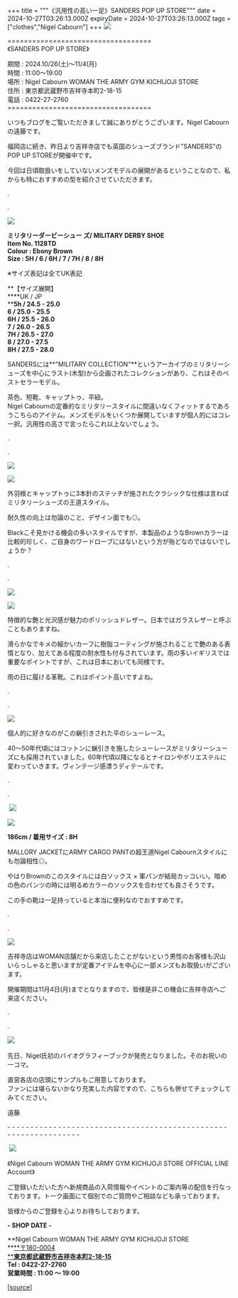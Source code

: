 +++
title = """《汎用性の高い一足》SANDERS POP UP STORE"""
date = 2024-10-27T03:26:13.000Z
expiryDate = 2024-10-27T03:26:13.000Z
tags = ["clothes","Nigel Cabourn"]
+++
![](https://cdn.shopify.com/s/files/1/0094/9295/5196/files/IMG_8121_cc5f1233-8cd6-4b76-80c3-85f001af99a0_480x480.jpg?v=1729995841)

\===================================  
《SANDERS POP UP STORE》  
  
期間 : 2024.10/26(土)～11/4(月)  
時間 : 11:00～19:00  
場所 : Nigel Cabourn WOMAN THE ARMY GYM KICHIJOJI STORE  
住所 : 東京都武蔵野市吉祥寺本町2-18-15  
電話 : 0422-27-2760  
\===================================

いつもブログをご覧いただきまして誠にありがとうございます。Nigel Cabournの遠藤です。

福岡店に続き、昨日より吉祥寺店でも英国のシューズブランド"SANDERS"のPOP UP STOREが開催中です。

今回は日頃取扱いをしていないメンズモデルの展開があるということなので、私からも特におすすめの型を紹介させていただきます。

.

.

![](https://cdn.shopify.com/s/files/1/0094/9295/5196/files/IMG_8130_7250cc2e-2951-42ed-b481-df7d223dd362_480x480.jpg?v=1729995841)

**ミリタリーダービーシュー ズ/ MILITARY DERBY SHOE**  
**Item No. 1128TD**  
**Colour : Ebony Brown**  
**Size : 5H / 6 / 6H / 7 / 7H / 8 / 8H**

※サイズ表記は全てUK表記

**【サイズ展開】  
****UK / JP  
****5h / 24.5 - 25.0  
6 / 25.0 - 25.5  
6H / 25.5 - 26.0  
7 / 26.0 - 26.5  
7H / 26.5 - 27.0  
8 / 27.0 - 27.5  
8H / 27.5 - 28.0**

SANDERSには**"MILITARY COLLECTION"**というアーカイブのミリタリーシューズを中心にラスト(木型)から企画されたコレクションがあり、これはそのベストセラーモデル。

茶色、短靴、キャップトゥ、平紐。  
Nigel Cabournの定番的なミリタリースタイルに間違いなくフィットするであろうこちらのアイテム。メンズモデルをいくつか展開していますが個人的にはコレ一択。汎用性の高さで言ったらこれ以上ないでしょう。

.

.

![](https://cdn.shopify.com/s/files/1/0094/9295/5196/files/IMG_8126_168dae28-152e-40df-9e17-4ab7a88fb0f2_480x480.jpg?v=1729995841)

![](https://cdn.shopify.com/s/files/1/0094/9295/5196/files/IMG_8125_480x480.jpg?v=1729995841)

外羽根とキャップトゥに3本針のステッチが施されたクラシックな仕様は言わばミリタリーシューズの王道スタイル。

耐久性の向上は勿論のこと、デザイン面でも◎。

Blackこそ見かける機会の多いスタイルですが、本製品のようなBrownカラーは比較的珍しく、ご自身のワードローブにはないという方が殆どなのではないでしょうか？

.

.

![](https://cdn.shopify.com/s/files/1/0094/9295/5196/files/IMG_8120_cd18fb19-4dbc-47a9-88da-6cee690de9c3_480x480.jpg?v=1729995841)

![](https://cdn.shopify.com/s/files/1/0094/9295/5196/files/IMG_8128_480x480.jpg?v=1729995841)

特徴的な艶と光沢感が魅力のポリッシュドレザー。日本ではガラスレザーと呼ぶこともありますね。

滑らかなでキメの細かいカーフに樹脂コーティングが施されることで艶のある表情となり、加えてある程度の耐水性も付与されています。雨の多いイギリスでは重要なポイントですが、これは日本においても同様です。

雨の日に履ける革靴。これはポイント高いですよね。 

.

.

![](https://cdn.shopify.com/s/files/1/0094/9295/5196/files/IMG_8124_a5f9b91b-41c9-4032-9d75-ae39f7494e2d_480x480.jpg?v=1729996105)

個人的に好きなのがこの蝋引きされた平のシューレース。

40〜50年代頃にはコットンに蝋引きを施したシューレースがミリタリーシューズにも採用されていました。60年代頃以降になるとナイロンやポリエステルに変わっていきます。ヴィンテージ感漂うディテールです。

.

.

 ![](https://cdn.shopify.com/s/files/1/0094/9295/5196/files/IMG_8159_745655db-4bfa-4870-b124-cc3b462e8341_480x480.jpg?v=1729997399)

![](https://cdn.shopify.com/s/files/1/0094/9295/5196/files/IMG_8135_480x480.jpg?v=1729996471)

**186cm / 着用サイズ : 8H**

MALLORY JACKETにARMY CARGO PANTの超王道Nigel Cabournスタイルにも勿論相性◎。

やはりBrownのこのスタイルには白ソックス × 軍パンが結局カッコいい。暗めの色のパンツの時には明るめカラーのソックスを合わせても良さそうです。

この手の靴は一足持っていると本当に便利なのでおすすめです。

.

.

![](https://cdn.shopify.com/s/files/1/0094/9295/5196/files/IMG_8162_75113487-de2f-44d2-a68f-f72291b0953f_480x480.jpg?v=1729997550)

吉祥寺店はWOMAN店舗だから来店したことがないという男性のお客様も沢山いらっしゃると思いますが定番アイテムを中心に一部メンズもお取扱いがございます。

開催期間は11月4日(月)までとなりますので、皆様是非この機会に吉祥寺店へご来店ください。

.

.

![](https://cdn.shopify.com/s/files/1/0094/9295/5196/files/IMG_6780_480x480.jpg?v=1729999050) 

先日、Nigel氏初のバイオグラフィーブックが発売となりました。そのお祝いの一コマ。

直営各店の店頭にサンプルもご用意しております。  
ファンには堪らないかなり充実した内容ですので、こちらも併せてチェックしてみてください。

遠藤

\- - - - - - - - - - - - - - - - - - - - - - - - - - - - - - - - - - - - - - - - - - - - - - - - - - - - - - - - - - - - - - - -  

 [![](https://cdn.shopify.com/s/files/1/0094/9295/5196/files/977C5BFF-508B-4CAA-96FE-9B4728CEC285_160x160.png?v=1693902608)](https://lin.ee/JRv0rXQ)

《Nigel Cabourn WOMAN THE ARMY GYM KICHIJOJI STORE OFFICIAL LINE Account》

ご登録いただいた方へ新規商品の入荷情報やイベントのご案内等の配信を行なっております。トーク画面にて個別でのご質問やご相談なども承っております。

皆様からのご登録を心よりお待ちしております。

**\- SHOP DATE -**

**Nigel Cabourn WOMAN THE ARMY GYM KICHIJOJI STORE  
**[**〒180-0004  
****東京都武蔵野市吉祥寺本町2-18-15**](https://www.google.com/maps/place/%E3%80%92180-0004+%E6%9D%B1%E4%BA%AC%E9%83%BD%E6%AD%A6%E8%94%B5%E9%87%8E%E5%B8%82%E5%90%89%E7%A5%A5%E5%AF%BA%E6%9C%AC%E7%94%BA%EF%BC%92%E4%B8%81%E7%9B%AE%EF%BC%91%EF%BC%98%E2%88%92%EF%BC%91%EF%BC%95+%E6%AD%A6%E8%94%B5%E9%87%8E%E3%82%AB%E3%83%B3%E3%83%88%E3%83%AA%E3%83%BC%E3%83%8F%E3%82%A4%E3%83%84/@35.7044288,139.5732119,17z/data=!3m1!4b1!4m6!3m5!1s0x6018ee49175f632b:0xf424f2fa6c99a79!8m2!3d35.7044245!4d139.5757868!16s%2Fg%2F12hsx3n5g?hl=ja&entry=ttu)  
**Tel : 0422-27-2760  
営業時間 : 11:00 ～ 19:00**

[[source]](https://cabourn.jp/blogs/shop-info/kichijoji20241027)
